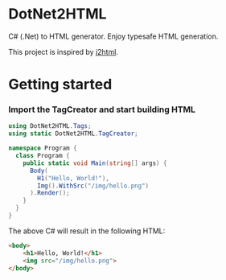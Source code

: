 # DotNet2HTML
C# (.Net) to HTML generator. Enjoy typesafe HTML generation.

This project is inspired by [j2html](http://j2html.com).

# Getting started

### Import the TagCreator and start building HTML
```cs
using DotNet2HTML.Tags;
using static DotNet2HTML.TagCreator;

namespace Program {  
  class Program {
    public static void Main(string[] args) {
      Body(
        H1("Hello, World!"),
        Img().WithSrc("/img/hello.png")
      ).Render();
    }    
  }
}
```
The above C# will result in the following HTML:
```html
<body>
    <h1>Hello, World!</h1>
    <img src="/img/hello.png">
</body>
```
